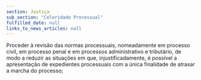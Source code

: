 ```yaml
---
section: Justiça
sub_section: "Celeridade Processual"
fulfilled_date: null
links_to_news_articles: null
---
```


Proceder à revisão das normas processuais, nomeadamente em processo civil, em processo penal e em processos administrativo e tributário, de modo a reduzir as situações em que, injustificadamente, é possível a apresentação de expedientes processuais com a única finalidade de atrasar a marcha do processo;